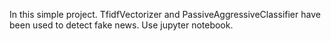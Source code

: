 In this simple project.
TfidfVectorizer and PassiveAggressiveClassifier have been used to detect fake news.
Use jupyter notebook.
